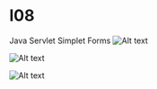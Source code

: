 # l08
Java Servlet Simplet Forms
![Alt text](l08/src/main/zdj_1.png "Write name to see next steps.")

![Alt text](l08/src/main/zdj_2.png "Showing random images.")

![Alt text](l08/src/main/zdj_3.png "Showing random text.")
